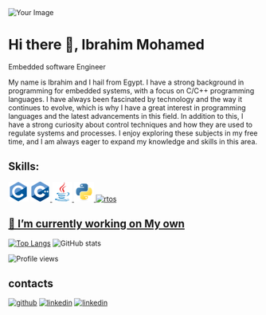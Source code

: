 <html>
  <head>
  </head>
  <body>
    <!-- Your HTML goes here -->
    <img src="https://i.imgur.com/g5GklGC.png" alt="Your Image">
    <h1>Hi there 👋, Ibrahim Mohamed</h1>
    <p>Embedded software Engineer</p>
    <p>My name is Ibrahim and I hail from Egypt. I have a strong background in programming for embedded systems, with a focus on C/C++ programming languages. I have always been fascinated by technology and the way it continues to evolve, which is why I have a great interest in programming languages and the latest advancements in this field. In addition to this, I have a strong curiosity about control techniques and how they are used to regulate systems and processes. I enjoy exploring these subjects in my free time, and I am always eager to expand my knowledge and skills in this area.</p>
  </body>
</html>

## Skills: 
   <img src="https://raw.githubusercontent.com/devicons/devicon/master/icons/c/c-original.svg" alt="c" width="40" height="40"/> </a> <a href="https://www.w3schools.com/cpp/" target="_blank" rel="noreferrer">  <img src="https://raw.githubusercontent.com/devicons/devicon/master/icons/cplusplus/cplusplus-original.svg" alt="cplusplus" width="40" height="40"/> </a> <a href="https://www.java.com" target="_blank" rel="noreferrer">  <img src="https://raw.githubusercontent.com/devicons/devicon/master/icons/java/java-original.svg" alt="java" width="40" height="40"/> </a> <a href="https://www.python.org" target="_blank" rel="noreferrer">   <img src="https://raw.githubusercontent.com/devicons/devicon/master/icons/python/python-original.svg" alt="python" width="40" height="40"/> <img src="https://upload.wikimedia.org/wikipedia/commons/thumb/3/3e/FreeRTOS_logo_2005.svg/2560px-FreeRTOS_logo_2005.svg.png" alt="rtos" width="40" height="40"/> 
## 🔭 I’m currently working on My own 

[![Top Langs](https://github-readme-stats.vercel.app/api/top-langs/?username=IbrahimMohamed98)](https://github.com/anuraghazra/github-readme-stats) ![GitHub stats](https://github-readme-stats.vercel.app/api?username=IbrahimMohamed98&show_icons=true) 
  
![Profile views](https://gpvc.arturio.dev/IbrahimMohamed98)  


## contacts
[<img src='https://cdn.jsdelivr.net/npm/simple-icons@3.0.1/icons/github.svg' alt='github' height='40'>](https://github.com/IbrahimMohamed98)  [<img src='https://cdn.jsdelivr.net/npm/simple-icons@3.0.1/icons/linkedin.svg' alt='linkedin' height='40'>](https://www.linkedin.com/in/linkedin.com/in/IbrahimMohamed98/)  [<img src='https://cdn.jsdelivr.net/npm/simple-icons@3.0.1/icons/gmail.svg' alt='linkedin' height='40'>](mailto:himalaya.mohamed50@gmail.com)
